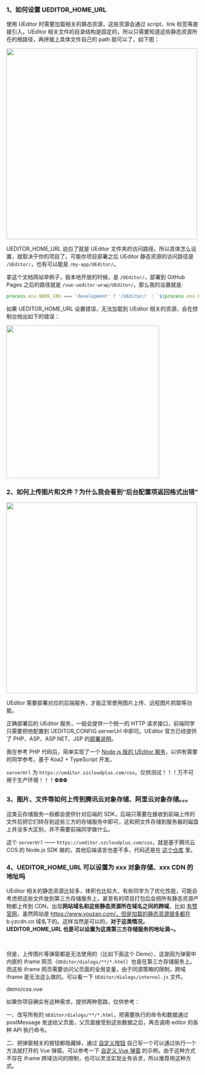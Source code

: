 ### 1、如何设置 UEDITOR_HOME_URL

使用 UEditor 时需要加载相关的静态资源，这些资源会通过 script、link 标签等直接引入。UEditor 相关文件的目录结构是固定的，所以只需要知道这些静态资源所在的根路径，再拼接上具体文件自己的 path 就可以了，如下图：

<img src="//ueditor-1302968899.cos.ap-guangzhou.myqcloud.com/doc/home_url.png" style="width: 500px; border-radius: 0;" />

UEDITOR_HOME_URL 说白了就是 UEditor 文件夹的访问路径。所以具体怎么设置，就取决于你的项目了。可能你项目部署之后 UEditor 静态资源的访问路径是 `/UEditor/`，也有可以能是 `/my-app/UEditor/`。

拿这个文档网站举例子，我本地开放的时候，是 `/UEditor/`，部署到 GitHub Pages 之后的路径就是 `/vue-ueditor-wrap/UEditor/`，那么我的设置就是:

```js
process.env.NODE_ENV === 'development' ? '/UEditor/' : `${process.env.PUBLIC_PATH}UEditor/`;
```

如果 UEDITOR_HOME_URL 设置错误，无法加载到 UEditor 相关的资源，会在控制台抛出如下的错误：

<img src="//ueditor-1302968899.cos.ap-guangzhou.myqcloud.com/doc/load-error.png" style="width: 400px; border-radius: 0;" />

### 2、如何上传图片和文件？为什么我会看到“后台配置项返回格式出错”

<img src="//ueditor-1302968899.cos.ap-guangzhou.myqcloud.com/doc/error-server.png" style="width: 500px; border-radius: 0;" />

UEditor 需要部署对应的后端服务，才能正常使用图片上传、远程图片抓取等功能。

正确部署后的 UEditor 服务，一般会提供一个统一的 HTTP 请求接口，前端同学只需要把他配置到 UEDITOR_CONFIG.serverUrl 中即可。UEditor 官方已经提供了 PHP、ASP、ASP.NET、JSP 的[部署说明](http://fex.baidu.com/ueditor/#server-deploy)。

我在参考 PHP 代码后，简单实现了一个 [Node.js 版的 UEditor 服务](https://github.com/HaoChuan9421/ueditor-koa-server)，以供有需要的同学参考。基于 Koa2 + TypeScript 开发。

`serverUrl` 为 `https://ueditor.szcloudplus.com/cos`。仅供测试！！！万不可用于生产环境！！！⛔️⛔️⛔️

### 3、图片、文件等如何上传到腾讯云对象存储、阿里云对象存储。。。

这类云存储服务一般都会提供针对后端的 SDK，后端只需要在接收到前端上传的文件后把它们转存到这些三方的存储服务中即可，这和把文件存储到服务器的磁盘上并没多大区别，并不需要前端同学做什么。

这个 `serverUrl` —— `https://ueditor.szcloudplus.com/cos`，就是基于腾讯云 COS 的 Node.js SDK 做的，其他后端语言也差不多，代码还是在 [这个仓库](https://github.com/HaoChuan9421/ueditor-koa-server) 里。

### 4、UEDITOR_HOME_URL 可以设置为 xxx 对象存储、xxx CDN 的地址吗

UEditor 相关的静态资源比较多，体积也比较大，有些同学为了优化性能，可能会考虑把这些文件放到第三方存储服务上，甚至有的项目打包后会把所有静态资源产物都上传到 CDN，出现**网站域名和这些静态资源所在域名之间的跨域**，比如 [有赞官网](https://www.youzan.com/)，虽然网站是 https://www.youzan.com/，但是加载的静态资源很多都在 b.yzcdn.cn 域名下的。这样当然是可以的，**对于这类情况，UEDITOR_HOME_URL 也是可以设置为这类第三方存储服务的地址滴~。**

<br>

但是，上传图片等弹窗都是无法使用的（比如下面这个 Demo），这是因为弹窗中内嵌的 iframe 网页（`UEditor/dialogs/**/*.html`）也是在第三方存储服务上。而这些 iframe 网页需要访问父页面的全局变量，由于同源策略的限制，跨域 iframe 是无法这么做的。可以看一下 `UEditor/dialogs/internal.js` 文件。

<demo-code compact>demo/cos.vue</demo-code>

如果你项目确实有这种需求，提供两种思路，仅供参考：

一、改写所有的 `UEditor/dialogs/**/*.html`，把需要执行的命令和数据通过 postMessage 发送给父页面，父页面接受到这些数据之后，再去调用 editor 的各种 API 执行命令。

二、把弹窗相关的按钮都隐藏掉，通过 [自定义按钮](#/custom-btn) 自己写一个可以通过执行一个方法就打开的 Vue 弹窗。可以参考一下 [自定义 Vue 弹窗](#/custom-vue-dialog) 的示例。由于这种方式不存在 iframe 跨域访问的限制，也可以灵活实现业务诉求，所以推荐用这种方式。
